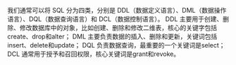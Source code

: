 我们通常可以将 SQL 分为四类，分别是 DDL（数据定义语言）、DML（数据操作语言）、DQL（数据查询语言）和 DCL（数据控制语言）。
DDL 主要用于创建、删除、修改数据库中的对象，比如创建、删除和修改二维表，核心的关键字包括create、drop和alter；
DML 主要负责数据的插入、删除和更新，关键词包括insert、delete和update；
DQL 负责数据查询，最重要的一个关键词是select；
DCL 通常用于授予和召回权限，核心关键词是grant和revoke。